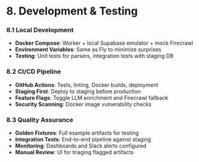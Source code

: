 # 8. Development & Testing

### 8.1 Local Development
- **Docker Compose**: Worker + local Supabase emulator + mock Firecrawl
- **Environment Variables**: Same as Fly to minimize surprises
- **Testing**: Unit tests for parsers, integration tests with staging DB

### 8.2 CI/CD Pipeline
- **GitHub Actions**: Tests, linting, Docker builds, deployment
- **Staging First**: Deploy to staging before production
- **Feature Flags**: Toggle LLM enrichment and Firecrawl fallback
- **Security Scanning**: Docker image vulnerability checks

### 8.3 Quality Assurance
- **Golden Fixtures**: Full example artifacts for testing
- **Integration Tests**: End-to-end pipeline against staging
- **Monitoring**: Dashboards and Slack alerts configured
- **Manual Review**: UI for triaging flagged artifacts
